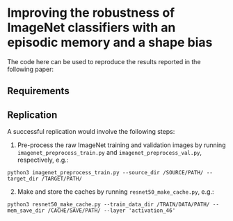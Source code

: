 # Improving the robustness of ImageNet classifiers with an episodic memory and a shape bias
The code here can be used to reproduce the results reported in the following paper:

## Requirements

## Replication
A successful replication would involve the following steps:

1. Pre-process the raw ImageNet training and validation images by running `imagenet_preprocess_train.py` and `imagenet_preprocess_val.py`, respectively, e.g.:
```
python3 imagenet_preprocess_train.py --source_dir /SOURCE/PATH/ --target_dir /TARGET/PATH/
```

2. Make and store the caches by running `resnet50_make_cache.py`, e.g.:
```
python3 resnet50_make_cache.py --train_data_dir /TRAIN/DATA/PATH/ --mem_save_dir /CACHE/SAVE/PATH/ --layer 'activation_46'
```


